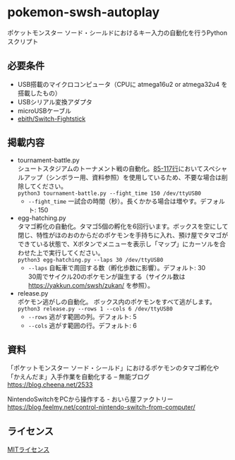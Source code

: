 # pokemon-swsh-autoplay
ポケットモンスター ソード・シールドにおけるキー入力の自動化を行うPythonスクリプト

## 必要条件
- USB搭載のマイクロコンピュータ（CPUに atmega16u2 or atmega32u4 を搭載したもの）
- USBシリアル変換アダプタ
- microUSBケーブル
- [ebith/Switch-Fightstick](https://github.com/ebith/Switch-Fightstick)

## 掲載内容
- tournament-battle.py  
シュートスタジアムのトーナメント戦の自動化。[85-117行](https://github.com/cheenanet/pokemon-swsh-scripts/blob/e943c47136710ab6023f60bf92a971a5bb915431/tournament-battle.py#L85-L117)においてスペシャルアップ（シンボラー用、資料参照）を使用しているため、不要な場合は削除してください。  
`python3 tournament-battle.py --fight_time 150 /dev/ttyUSB0`
    - `--fight_time` 一試合の時間（秒）。長くかかる場合は増やす。デフォルト: 150
- egg-hatching.py  
タマゴ孵化の自動化。タマゴ5個の孵化を6回行います。ボックスを空にして閉じ、特性がほのおのからだのポケモンを手持ちに入れ、預け屋でタマゴができている状態で、Xボタンでメニューを表示し「マップ」にカーソルを合わせた上で実行してください。  
`python3 egg-hatching.py --laps 30 /dev/ttyUSB0`
    - `--laps` 自転車で周回する数（孵化歩数に影響）。デフォルト: 30  
    30周でサイクル20のポケモンが誕生する（サイクル数は https://yakkun.com/swsh/zukan/ を参照）。
- release.py  
ポケモン逃がしの自動化。 ボックス内のポケモンをすべて逃がします。  
`python3 release.py --rows 1 --cols 6 /dev/ttyUSB0`
    - `--rows` 逃がす範囲の列。デフォルト: 5
    - `--cols` 逃がす範囲の行。デフォルト: 6

## 資料
「ポケットモンスター ソード・シールド」におけるポケモンのタマゴ孵化や「かえんだま」入手作業を自動化する – 無能ブログ  
https://blog.cheena.net/2533

NintendoSwitchをPCから操作する - おいら屋ファクトリー  
https://blog.feelmy.net/control-nintendo-switch-from-computer/

## ライセンス
[MITライセンス](https://github.com/cheenanet/pokemon-swsh-scripts/blob/master/LICENSE)
